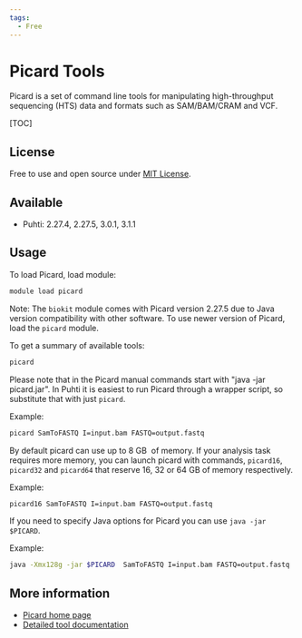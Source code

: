```yaml
---
tags:
  - Free
---
```


# Picard Tools



Picard is a set of command line tools for manipulating high-throughput
sequencing (HTS) data and formats such as SAM/BAM/CRAM and VCF.


[TOC]

## License

Free to use and open source under [MIT License](https://github.com/broadinstitute/picard/blob/master/LICENSE.txt).

## Available


- Puhti:  2.27.4, 2.27.5, 3.0.1,  3.1.1

## Usage

To load Picard, load module:
```bash
module load picard
```

Note: The `biokit` module comes with Picard version 2.27.5 due to Java version compatibility
with other software. To use newer version of Picard, load the `picard` module.

To get a summary of available tools:
```bash
picard
```

Please note that in the Picard manual commands start with "java -jar
picard.jar". In Puhti it is easiest to run Picard through a wrapper script,
so substitute that with just `picard`.

Example:
```bash
picard SamToFASTQ I=input.bam FASTQ=output.fastq
```

By default picard can use up to 8 GB  of memory. If your analysis task
requires more memory, you can launch picard with commands, `picard16`, `picard32`
and `picard64` that reserve 16, 32 or 64 GB of memory respectively.

Example:
```bash
picard16 SamToFASTQ I=input.bam FASTQ=output.fastq
```

If you need to specify Java options for Picard you can use `java -jar $PICARD`.

Example:
```bash
java -Xmx128g -jar $PICARD  SamToFASTQ I=input.bam FASTQ=output.fastq
```


## More information

-   [Picard home page](http://broadinstitute.github.io/picard/)
-   [Detailed tool documentation](http://broadinstitute.github.io/picard/command-line-overview.html)
